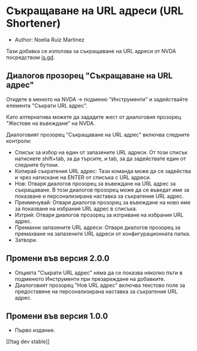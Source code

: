 # Съкращаване на URL адреси (URL Shortener) #

* Author: Noelia Ruiz Martínez

Тази добавка се използва за съкращаване на URL адреси от NVDA посредством
[is.gd][3].

## Диалогов прозорец "Съкращаване на URL адрес" ##

Отидете в менюто на NVDA -> подменю "Инструменти" и задействайте елемента
"Съкрати URL адрес".

Като алтернатива можете да зададете жест от диалоговия прозорец "Жестове на
въвеждане" на NVDA.

Диалоговият прозорец "Съкращаване на URL адрес" включва следните контроли:

* Списък за избор на един от запазените URL адреси. От този списък натиснете
  shift+tab, за да търсите, и tab, за да задействате един от следните
  бутони.
* Копирай съкратения URL адрес: Тази команда може да се задейства и чрез
  натискане на ENTER от списъка с URL адреси.
* Нов: Отваря диалогов прозорец за въвеждане на URL адрес за съкращаване. В
  този диалогов прозорец може да се въведат име за показване и
  персонализирана наставка за съкратения URL адрес.
* Преименувай: Отваря диалогов прозорец за въвеждане на ново име за
  показване на избрания URL адрес в списъка.
* Изтрий: Отваря диалогов прозорец за изтриване на избрания URL адрес.
* Премахни запазените URL адреси: Отваря диалогов прозорец за премахване на
  запазените URL адреси от конфигурационната папка.
* Затвори.

## Промени във версия 2.0.0 ##

* Опцията "Съкрати URL адрес" няма да се показва няколко пъти в подменюто
  Инструменти при презареждане на добавките.
* Диалоговият прозорец "Нов URL адрес" включва текстово поле за предоставяне
  на персонализирана наставка за съкратения URL адрес.

## Промени във версия 1.0.0 ##

* Първо издание.

[[!tag dev stable]]

[3]: https://is.gd
